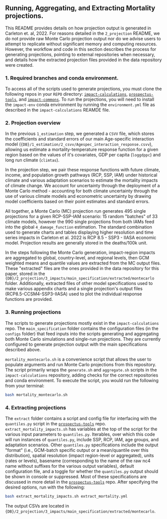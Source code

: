 ##  Running, Aggregating, and Extracting Mortality projections.

This README provides details on how projection output is generated in Carleton et. al, 2022. For reasons detailed in the `2_projection` README, we do not provide raw Monte Carlo projection output nor do we advise users to attempt to replicate without significant memory and computing resources. However, the workflow and code in this section describes the process for generating projections, pointing to external repositories when necessary, and details how the extracted projection files provided in the data repository were created. 

### 1. Required branches and conda environment.

To access all of the scripts used to generate projections, you must clone the following repos in your `REPO` directory: [`impact-calculations`](https://github.com/ClimateImpactLab/impact-calculations), [`prospectus-tools`](https://github.com/jrising/prospectus-tools), and [`impact-commons`](https://github.com/ClimateImpactLab/impact-common). To run the projections, you will need to install the `impact-env` conda environment by running the `environment.yml` file as described in the `impact-calculations` REAMDE file.  

### 2. Projection overview

In the previous `1_estimation` step, we generated a `CSVV` file, which stores the coefficients and standard errors of our main Age-specific interaction model (`{DB}/1_estimation/2_csvv/Agespec_interaction_response.csvv`), allowing us estimate a mortality-temperature response function for a given region based on the values of it's covariates, GDP per capita (`loggdppc`) and long run climate (`climtas`).

In the projection step, we pair these response functions with future climate, income, and population growth pathways (RCP, SSP, IAM) under historical climate and various adaptation scenarios to estimate the mortality impacts of climate change. We account for uncertainty through the deployment of a Monte Carlo method - accounting for both climate uncertainty through the use of various climate models and econometric uncertainty by drawing model coefficients based on their point estimates and standard errors. 

All together, a Monte Carlo (MC) projection run generates 495 single projections for a given RCP-SSP-IAM scenario: 15 random "batches" of 33 climate models, however the 990 single projections from both IAMs feed into the global `4_damage_function` estimation. The standard combination used to generate charts and tables displaying higher resolution and time series impacts in Carleton et al. 2022 is RCP 8.5 - SSP3 - IIASA economic model. Projection results are generally stored in the deaths/100k unit.

In the steps following the Monte Carlo generation, impact-region impacts are aggregated to global, country-level, and regional levels, then GCM weighted means and quantile values are extracted from the MC output files. These "extracted" files are the ones provided in the data repository for this paper, stored in the `{DB}/2_projection/3_impacts/main_specification/extracted/montecarlo` folder. Additionally, extracted files of other model specifications used to make various appendix charts and a single projection's output files (RCP8.5-CCSM4-SSP3-IIASA) used to plot the individual response functions are provided.

### 3. Running projections

The scripts to generate projections mostly exist in the `impact-calculations` repo. The `main_specification` folder contains the configuration files (in the `configs` folder) that feed inputs into the scripts generating and aggregating both Monte Carlo simulations and single-run projections. They are currently configured to generate projection output with the main specifications described above. 

`mortality_montecarlo.sh` is a convenience script that allows the user to populate arguments and run Monte Carlo projections from this repository. The script primarily wraps the `generate.sh` and `aggregate.sh` scripts in the `impact-calculations` repository, adding checks for the correct repositories and conda environment. To execute the script, you would run the following from your terminal:

```bash
bash mortality_montecarlo.sh
```

### 4. Extracting projections

The `extract` folder contains a script and config file for interfacing with the `quantiles.py` script in the [`prospectus-tools`](https://github.com/jrising/prospectus-tools) repo. `extract_mortality_impacts.sh` has variables at the top of the script for the various input parameters to `quantiles.py`. Iterables, over which this code will run instances of `quantiles.py`, include SSP, RCP, IAM, age groups, and adaptation scenarios. Other `quantiles.py` specifications include the output "format" (i.e., GCM-batch specific output or a mean/quantile over this distribution), spatial resolution (impact region-level or aggregated), units (rates or levels), basename (corresponding to the name of the raw nc4 name without suffixes for the various output variables), default configuration file, and a toggle for whether the `quantiles.py` output should be shown in console or suppressed. Most of these specifications are discussed in more detail in the [`prospectus-tools`](https://github.com/jrising/prospectus-tools) repo. After specifying the desired options, run with the following:

```bash
bash extract_mortality_impacts.sh extract_mortality.yml
```

The output CSVs are located in `{DB}/2_projection/3_impacts/main_specification/extracted/montecarlo`.

